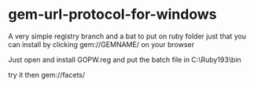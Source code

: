 gem-url-protocol-for-windows
============================

A very simple registry branch and a bat to put on ruby folder just that you can install by clicking gem://GEMNAME/ on your browser

Just open and install GOPW.reg and put the batch file in C:\Ruby193\bin

try it then gem://facets/